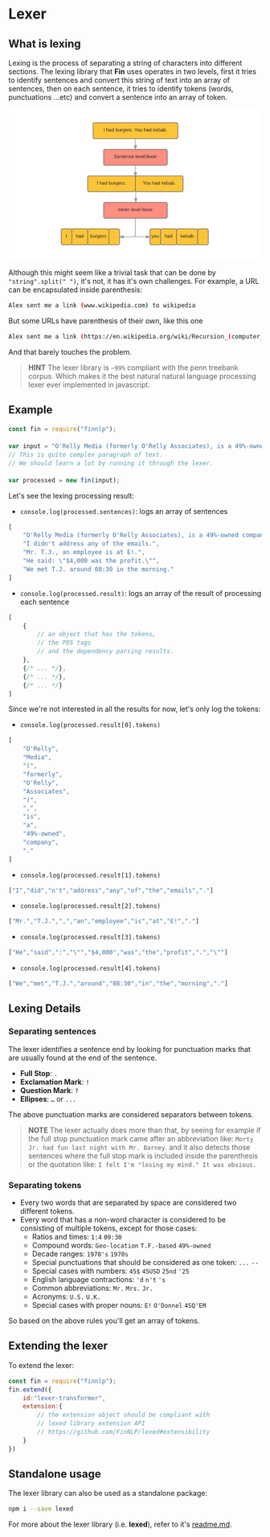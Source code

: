 # Lexer

## What is lexing

Lexing is the process of separating a string of characters into different sections. The lexing library that **Fin** uses operates in two levels, first it tries to identify sentences and convert this string of text into an array of sentences, then on each sentence, it tries to identify tokens (words, punctuations ...etc) and convert a sentence into an array of token.

[![lexer steps](../images/lexer.png)](../images/lexer.png)

Although this might seem like a trivial task that can be done by `"string".split(" ")`, it's not, it has it's own challenges. For example, a URL can be encapsulated inside parenthesis:

```bash
Alex sent me a link (www.wikipedia.com) to wikipedia
```

But some URLs have parenthesis of their own, like this one

```bash
Alex sent me a link (https://en.wikipedia.org/wiki/Recursion_(computer_science)) describing recursion in programming.
```

And that barely touches the problem.

> __HINT__
> The lexer library is `~99%` compliant with the penn treebank corpus. Which makes it the best natural natural language processing lexer ever implemented in javascript.

## Example

```javascript
const fin = require("finnlp");

var input = "O'Relly Media (formerly O'Relly Associates), is a 49%-owned company. I didn't address any of the emails. Mr. T.J., an employee is at E!. He said: \"$4,000 was the profit.\" We met T.J. around 08:30 in the morning.";
// This is quite complex paragraph of text.
// We should learn a lot by running it through the lexer.

var processed = new fin(input);

```

Let's see the lexing processing result:

* `console.log(processed.sentences)`: logs an array of sentences
```javascript
[
	"O'Relly Media (formerly O'Relly Associates), is a 49%-owned company.",
	"I didn't address any of the emails.",
	"Mr. T.J., an employee is at E!.",
	"He said: \"$4,000 was the profit.\"",
	"We met T.J. around 08:30 in the morning."
]
```

* `console.log(processed.result)`: logs an array of the result of processing each sentence
```javascript
[
	{
		// an object that has the tokens,
		// the POS tags
		// and the dependency parsing results.
	},
	{/* ... */},
	{/* ... */},
	{/* ... */}
]
```

Since we're not interested in all the results for now, let's only log the tokens:

* `console.log(processed.result[0].tokens)`
```javascript
[
	"O'Relly",
	"Media",
	"(",
	"formerly",
	"O'Relly",
	"Associates",
	")",
	",",
	"is",
	"a",
	"49%-owned",
	"company",
	"."
]
```

* `console.log(processed.result[1].tokens)`
```javascript
["I","did","n't","address","any","of","the","emails","."]
```

* `console.log(processed.result[2].tokens)`
```javascript
["Mr.","T.J.",",","an","employee","is","at","E!","."]
```

* `console.log(processed.result[3].tokens)`
```javascript
["He","said",":","\"","$4,000","was","the","profit",".","\""]
```

* `console.log(processed.result[4].tokens)`
```javascript
["We","met","T.J.","around","08:30","in","the","morning","."]
```


## Lexing Details

### Separating sentences

The lexer identifies a sentence end by looking for punctuation marks that are usually found at the end of the sentence.

- **Full Stop**: `.`
- **Exclamation Mark**: `!`
- **Question Mark**: `?`
- **Ellipses**: `…` or `...`

The above punctuation marks are considered separators between tokens.

> __NOTE__
> The lexer actually does more than that, by seeing for example if the full stop punctuation mark came after an abbreviation like: `Morty Jr. had fun last night with Mr. Barney`. and it also detects those sentences where the full stop mark is included inside the parenthesis or the quotation like: `I felt I'm "losing my mind." It was obvious.`

### Separating tokens

- Every two words that are separated by space are considered two different tokens.
- Every word that has a non-word character is considered to be consisting of multiple tokens, except for those cases:
	- Ratios and times: `1:4` `09:30`
	- Compound words: `Geo-location` `T.F.-based` `49%-owned`
	- Decade ranges: `1970's` `1970s`
	- Special punctuations that should be considered as one token: `...` `--`
	- Special cases with numbers: `45$` `45USD` `25nd` `'25`
	- English language contractions: `'d` `n't` `'s`
	- Common abbreviations: `Mr.` `Mrs.` `Jr.`
	- Acronyms: `U.S.` `U.K.`
	- Special cases with proper nouns: `E!` `O'Donnel` `4SQ'EM`

So based on the above rules you'll get an array of tokens.


## Extending the lexer

To extend the lexer:

```javascript
const fin = require("finnlp");
fin.extend({
	id:"lexer-transformer",
	extension:{
		// the extension object should be compliant with
		// lexed library extension API
		// https://github.com/FinNLP/lexed#extensibility
	}
})
```


## Standalone usage

The lexer library can also be used as a standalone package:

```bash
npm i --save lexed
```

For more about the lexer library (i.e. **lexed**), refer to it's [readme.md](https://github.com/FinNLP/lexed/blob/master/readme.md).
